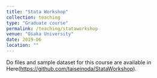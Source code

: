 ```yaml
---
title: "Stata Workshop"
collection: teaching
type: "Graduate course"
permalink: /teaching/stataworkshop
venue: "Osaka University"
date: 2019-06
location: ""
---
```

Do files and sample dataset for this course are available in Here(https://github.com/taiseinoda/StataWorkshop).
